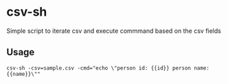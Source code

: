 # csv-sh
Simple script to iterate csv and execute commmand based on the csv fields

## Usage
```
csv-sh -csv=sample.csv -cmd="echo \"person id: {{id}} person name: {{name}}\"" 
```
